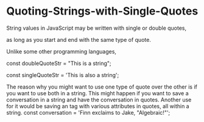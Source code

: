 # Quoting-Strings-with-Single-Quotes

String values in JavaScript may be written with single or double quotes, 

as long as you start and end with the same type of quote.

Unlike some other programming languages, 

const doubleQuoteStr = "This is a string"; 

const singleQuoteStr = 'This is also a string';

The reason why you might want to use one type of quote over the other is if you want to use both in a string. This might happen if you want to save a conversation in a string and have the conversation in quotes. Another use for it would be saving an <a> tag with various attributes in quotes, all within a string.
const conversation = 'Finn exclaims to Jake, "Algebraic!"';
